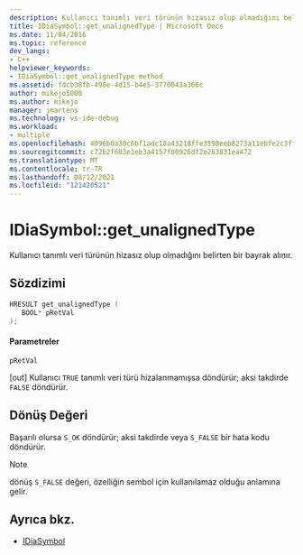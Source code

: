 ```yaml
---
description: Kullanıcı tanımlı veri türünün hizasız olup olmadığını belirten bir bayrak alınır.
title: IDiaSymbol::get_unalignedType | Microsoft Docs
ms.date: 11/04/2016
ms.topic: reference
dev_langs:
- C++
helpviewer_keywords:
- IDiaSymbol::get_unalignedType method
ms.assetid: fdcb38fb-490e-4d15-b4e5-3770043a366c
author: mikejo5000
ms.author: mikejo
manager: jmartens
ms.technology: vs-ide-debug
ms.workload:
- multiple
ms.openlocfilehash: 4096b0a30c6bf1adc18a43218ffe3598eeb8273a11ebfe2c3ff67908010e1fc1
ms.sourcegitcommit: c72b2f603e1eb3a4157f00926df2e263831ea472
ms.translationtype: MT
ms.contentlocale: tr-TR
ms.lasthandoff: 08/12/2021
ms.locfileid: "121420521"
---
```

# <a name="idiasymbolget_unalignedtype"></a>IDiaSymbol::get_unalignedType
Kullanıcı tanımlı veri türünün hizasız olup olmadığını belirten bir bayrak alınır.

## <a name="syntax"></a>Sözdizimi

```C++
HRESULT get_unalignedType ( 
   BOOL* pRetVal
);
```

#### <a name="parameters"></a>Parametreler
 `pRetVal`

[out] Kullanıcı `TRUE` tanımlı veri türü hizalanmamışsa döndürür; aksi takdirde `FALSE` döndürür.

## <a name="return-value"></a>Dönüş Değeri
 Başarılı olursa `S_OK` döndürür; aksi takdirde veya `S_FALSE` bir hata kodu döndürür.

> [!NOTE]
> dönüş `S_FALSE` değeri, özelliğin sembol için kullanılamaz olduğu anlamına gelir.

## <a name="see-also"></a>Ayrıca bkz.
- [IDiaSymbol](../../debugger/debug-interface-access/idiasymbol.md)

